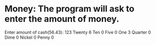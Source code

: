 # Money: The program will ask to enter the amount of money.
Enter amount of cash(56.43): 123
Twenty  	6
Ten     	0
Five    	0
One     	3
Quarter 	0
Dime    	0
Nickel  	0
Penny   	0
